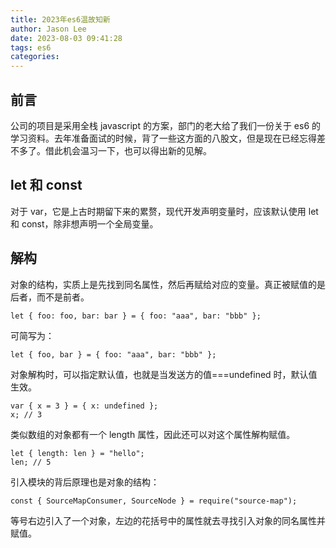 ```yaml
---
title: 2023年es6温故知新
author: Jason Lee
date: 2023-08-03 09:41:28
tags: es6
categories:
---
```


## 前言

公司的项目是采用全栈 javascript 的方案，部门的老大给了我们一份关于 es6 的学习资料。去年准备面试的时候，背了一些这方面的八股文，但是现在已经忘得差不多了。借此机会温习一下，也可以得出新的见解。

## let 和 const

对于 var，它是上古时期留下来的累赘，现代开发声明变量时，应该默认使用 let 和 const，除非想声明一个全局变量。

## 解构

对象的结构，实质上是先找到同名属性，然后再赋给对应的变量。真正被赋值的是后者，而不是前者。

```
let { foo: foo, bar: bar } = { foo: "aaa", bar: "bbb" };
```

可简写为：

```
let { foo, bar } = { foo: "aaa", bar: "bbb" };
```

对象解构时，可以指定默认值，也就是当发送方的值===undefined 时，默认值生效。

```
var { x = 3 } = { x: undefined };
x; // 3
```

类似数组的对象都有一个 length 属性，因此还可以对这个属性解构赋值。

```
let { length: len } = "hello";
len; // 5
```

引入模块的背后原理也是对象的结构：

```
const { SourceMapConsumer, SourceNode } = require("source-map");
```

等号右边引入了一个对象，左边的花括号中的属性就去寻找引入对象的同名属性并赋值。
